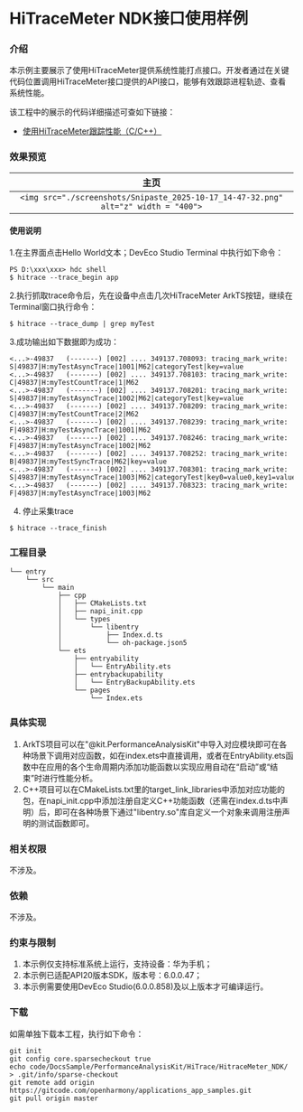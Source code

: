 # HiTraceMeter NDK接口使用样例

### 介绍

本示例主要展示了使用HiTraceMeter提供系统性能打点接口。开发者通过在关键代码位置调用HiTraceMeter接口提供的API接口，能够有效跟踪进程轨迹、查看系统性能。

该工程中的展示的代码详细描述可查如下链接：

- [使用HiTraceMeter跟踪性能（C/C++）](https://gitcode.com/openharmony/docs/blob/master/zh-cn/application-dev/dfx/hitracemeter-guidelines-ndk.md)

### 效果预览

|                                         主页                                         |
| :----------------------------------------------------------------------------------: |
| `<img src="./screenshots/Snipaste_2025-10-17_14-47-32.png" alt="z" width = "400">` |

#### 使用说明

1.在主界面点击Hello World文本；DevEco Studio Terminal 中执行如下命令：

```
PS D:\xxx\xxx> hdc shell
$ hitrace --trace_begin app
```

2.执行抓取trace命令后，先在设备中点击几次HiTraceMeter ArkTS按钮，继续在Terminal窗口执行命令：

```
$ hitrace --trace_dump | grep myTest
```

3.成功输出如下数据即为成功：

```
<...>-49837   (-------) [002] .... 349137.708093: tracing_mark_write: S|49837|H:myTestAsyncTrace|1001|M62|categoryTest|key=value
<...>-49837   (-------) [002] .... 349137.708103: tracing_mark_write: C|49837|H:myTestCountTrace|1|M62
<...>-49837   (-------) [002] .... 349137.708201: tracing_mark_write: S|49837|H:myTestAsyncTrace|1002|M62|categoryTest|key=value
<...>-49837   (-------) [002] .... 349137.708209: tracing_mark_write: C|49837|H:myTestCountTrace|2|M62
<...>-49837   (-------) [002] .... 349137.708239: tracing_mark_write: F|49837|H:myTestAsyncTrace|1001|M62
<...>-49837   (-------) [002] .... 349137.708246: tracing_mark_write: F|49837|H:myTestAsyncTrace|1002|M62
<...>-49837   (-------) [002] .... 349137.708252: tracing_mark_write: B|49837|H:myTestSyncTrace|M62|key=value
<...>-49837   (-------) [002] .... 349137.708301: tracing_mark_write: S|49837|H:myTestAsyncTrace|1003|M62|categoryTest|key0=value0,key1=value1,key2=value2,key3=value3,key4=value4,key5=value5,key6=value6,key7=value7,key8=value8,key9=value9
<...>-49837   (-------) [002] .... 349137.708323: tracing_mark_write: F|49837|H:myTestAsyncTrace|1003|M62
```

4. 停止采集trace

```
$ hitrace --trace_finish
```

### 工程目录

```
└── entry
    └── src
        └── main
            ├── cpp
            │   ├── CMakeLists.txt
            │   ├── napi_init.cpp
            │   └── types
            │       └── libentry
            │           ├── Index.d.ts
            │           └── oh-package.json5
            └── ets
                ├── entryability
                │   └── EntryAbility.ets
                ├── entrybackupability
                │   └── EntryBackupAbility.ets
                └── pages
                    └── Index.ets
```

### 具体实现

1. ArkTS项目可以在"@kit.PerformanceAnalysisKit"中导入对应模块即可在各种场景下调用对应函数，如在index.ets中直接调用，或者在EntryAbility.ets函数中在应用的各个生命周期内添加功能函数以实现应用自动在“启动”或“结束”时进行性能分析。
2. C++项目可以在CMakeLists.txt里的target_link_libraries中添加对应功能的包，在napi_init.cpp中添加注册自定义C++功能函数（还需在index.d.ts中声明）后，即可在各种场景下通过"libentry.so"库自定义一个对象来调用注册声明的测试函数即可。

### 相关权限

不涉及。

### 依赖

不涉及。

### 约束与限制

1. 本示例仅支持标准系统上运行，支持设备：华为手机；
2. 本示例已适配API20版本SDK，版本号：6.0.0.47；
3. 本示例需要使用DevEco Studio(6.0.0.858)及以上版本才可编译运行。

### 下载

如需单独下载本工程，执行如下命令：

```
git init
git config core.sparsecheckout true
echo code/DocsSample/PerformanceAnalysisKit/HiTrace/HitraceMeter_NDK/ > .git/info/sparse-checkout
git remote add origin https://gitcode.com/openharmony/applications_app_samples.git
git pull origin master
```
